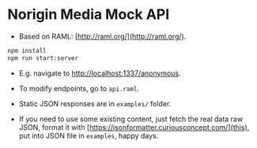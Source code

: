 # Norigin Media Mock API

- Based on RAML: [http://raml.org/](http://raml.org/).

```zsh
npm install
npm run start:server
```

- E.g. navigate to [http://localhost:1337/anonymous](http://localhost:1337/anonymous).

- To modify endpoints, go to `api.raml`.

- Static JSON responses are in `examples/` folder.

- If you need to use some existing content,
just fetch the real data raw JSON,
format it with [https://jsonformatter.curiousconcept.com/](this), put into JSON file in `examples`, happy days.
